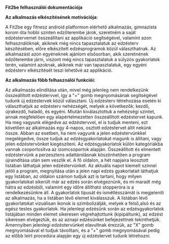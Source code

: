 **Fit2be felhasználói dokumentációja**

**Az alkalmazás elkészítésének motivációja:**

A Fit2be egy fitnesz android platformon elérhető alkalmazás, gimnazista korom óta hobbi szinten edzőterembe 
járok, szeretném a saját edzéstervemet összeállítani az applikáció segítségével, valamint azon 
felhasználóknak, akiknek még nincs tapasztalatuk az edzésterv készítésében, előre elkészített 
edzésprogramok közül választhatnak. Az alkalmazást azon egyéneknek ajánlom elsősorban, 
akik szeretnének edzőterembe járni, viszont még nincs tapasztalatuk a súlyzós gyakorlatok 
terén, valamint azoknak, akiknek már van tapasztalatuk, egy egyéni edzésterv elkészítését 
teszi lehetővé az applikáció.

**Az alkalmazás főbb felhasználói funkciói:**

Az alkalmazás elindítása után, mivel még jelenleg nem rendelkezünk összeállított edzéstervvel, így a "+" gomb megnyomásának segítségével tudunk új edzéstervek közül választani.
Új edzésterv létrehozása esetén ki választhatjuk az edzésterv nehézségét, melyek a következők: kezdő, újrakezdő, haladó, és egyéni. 
Miután kiválasztottuk a nehézségi szintet, annak megfelelően egy alapértelmezetten összeállított edzéstervet kapunk.
Ha meg vagyunk elégedve az edzéstervvel, el is tudjuk menteni, ezt követően az alkalmazás egy 4-napos, osztott edzéstervet állít nekünk össze. 
Abban az esetben, ha nem vagyunk a jelen edzéstervünkkel megelégedve, össze tudjuk az edzésgyakorlatokat magunk is állítani, vagy jelen edzéstervönket kiegészíteni. 
Az edzésgyakorlatok külön kategóriákba vannak csoportosítva az izomcsoportok alapján. 
Összeállított és elmentett edzéstervünk a perzesztens adattárolásnak köszönhetően a program újraindítása után sem veszlik el. 
A fő oldalon, a hét napjaira leosztott listában láthatjuk jelen edzéstervünket. Az aktuális napot kiemelt színnel jelöli a program, megnyitása után a jelen napi edzés gyakorlatait láthatjuk egy listában, az oldalon számon tudjuk azt is tartani, hogy milyen gyakorlatokat sikerült már az edzés során elvégeznünk, és mi maradt még hátra az edzésből, valamint egy időre állítható stopperóra is a rendelkezésünkre áll. 
A gyakorlatok típusát és ismétlésszámát is megjeleníti az alkalmazás, ha a listában lévő elemet kiválasszuk. A listában lévő gyakorlatokat vizuálisan 
ikonok is szimbolizálják, melyek a felső,alsó és az egész testes gyakorlatok. 
Ha jelenlegi edzésünk során az edzésgyakorlatok listájában minden elemet sikeresen végrehajtottunk (kipipáltunk), az edzést sikeresen elvégeztük, és az aznapi edzésünket befejezettnek tekinthetjük. 
Amennyiben jelenlegi edzéstervünket elavultnak érezzük, az "X" gomb megnyomásával el tudjuk távolítani, és a "+" gomb megnyomásával pedig az előbb leírt procedúra alapján egy új edzéstervet tudunk létrehozni.
